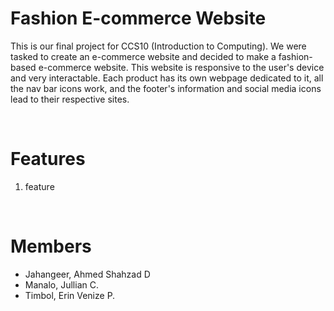 <html>
<body>
  <h1>Fashion E-commerce Website</h1>
  <p>This is our final project for CCS10 (Introduction to Computing). We were tasked to create an e-commerce website and decided to make a fashion-based e-commerce website. This website is responsive to the user's device and very interactable. Each product has its own webpage dedicated to it, all the nav bar icons work, and the footer's information and social media icons lead to their respective sites.</p>
  <br>
  <h1>Features</h1>
  <ol>
    <li>feature</li>
  </ol>
  <br>
  <h1>Members</h1>
  <ul>
    <li>Jahangeer, Ahmed Shahzad D</li>
    <li>Manalo, Jullian C.</li>
    <li>Timbol, Erin Venize P.</li>
  </ul>
</body>
</html>
